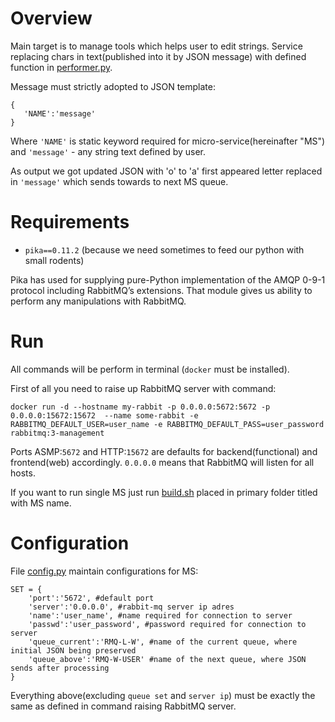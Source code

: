 # Overview

Main target is to manage tools which helps user to edit strings.
Service replacing chars in text(published into it by JSON message) with defined function in [performer.py](https://github.com/vainia/RABBIT_MQ_H/blob/master/performer.py).

Message must strictly adopted to JSON template:
```
{
   'NAME':'message'
}
```
Where `'NAME'` is static keyword required for micro-service(hereinafter "MS") and ``'message'`` - any string text defined by user.

 As output we got updated JSON with 'o' to 'a' first appeared letter replaced in `'message'` which sends towards to next MS queue.

# Requirements

* `pika==0.11.2` (because we need sometimes to feed our python with small rodents)

Pika has used for supplying pure-Python implementation of the AMQP 0-9-1 protocol including RabbitMQ’s extensions. That module gives us ability to perform any manipulations with RabbitMQ.

# Run

All commands will be perform in terminal (`docker` must be installed).

First of all you need to raise up RabbitMQ server with command:
```ShellSession
docker run -d --hostname my-rabbit -p 0.0.0.0:5672:5672 -p 0.0.0.0:15672:15672  --name some-rabbit -e RABBITMQ_DEFAULT_USER=user_name -e RABBITMQ_DEFAULT_PASS=user_password rabbitmq:3-management
```

Ports ASMP:`5672` and HTTP:`15672` are defaults for backend(functional) and frontend(web) accordingly.
`0.0.0.0` means that RabbitMQ will listen for all hosts.

If you want to run single MS just run [build.sh](https://github.com/vainia/RABBIT_MQ_H/blob/master/build.sh) placed in primary folder titled with MS name.

# Configuration

File [config.py](https://github.com/vainia/RABBIT_MQ_H/blob/master/config.py) maintain configurations for MS:

```
SET = {
    'port':'5672', #default port
    'server':'0.0.0.0', #rabbit-mq server ip adres
    'name':'user_name', #name required for connection to server
    'passwd':'user_password', #password required for connection to server
    'queue_current':'RMQ-L-W', #name of the current queue, where initial JSON being preserved
    'queue_above':'RMQ-W-USER' #name of the next queue, where JSON sends after processing
}
```

Everything above(excluding `queue set` and `server ip`) must be exactly the same as defined in command raising RabbitMQ server.
